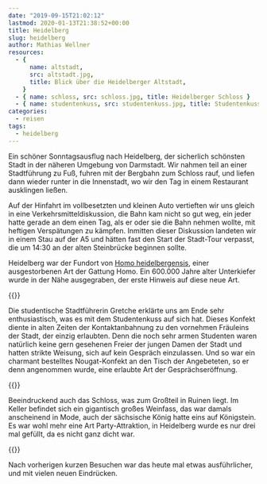 ```yaml
---
date: "2019-09-15T21:02:12"
lastmod: 2020-01-13T21:38:52+00:00
title: Heidelberg
slug: heidelberg
author: Mathias Wellner
resources:
  - {
      name: altstadt,
      src: altstadt.jpg,
      title: Blick über die Heidelberger Altstadt,
    }
  - { name: schloss, src: schloss.jpg, title: Heidelberger Schloss }
  - { name: studentenkuss, src: studentenkuss.jpg, title: Studentenkuss }
categories:
  - reisen
tags:
  - heidelberg
---
```


Ein schöner Sonntagsausflug nach Heidelberg, der sicherlich schönsten Stadt in der näheren Umgebung von Darmstadt. Wir nahmen teil an einer Stadtführung zu Fuß, fuhren mit der Bergbahn zum Schloss rauf, und liefen dann wieder runter in die Innenstadt, wo wir den Tag in einem Restaurant ausklingen ließen.

<!--more-->

Auf der Hinfahrt im vollbesetzten und kleinen Auto vertieften wir uns gleich in eine Verkehrsmitteldiskussion, die Bahn kam nicht so gut weg, ein jeder hatte gerade an dem einen Tag, als er oder sie die Bahn nehmen wollte, mit heftigen Verspätungen zu kämpfen. Inmitten dieser Diskussion landeten wir in einem Stau auf der A5 und hätten fast den Start der Stadt-Tour verpasst, die um 14:30 an der alten Steinbrücke beginnen sollte.

Heidelberg war der Fundort von [Homo heidelbergensis](https://de.wikipedia.org/wiki/Homo_heidelbergensis), einer ausgestorbenen Art der Gattung Homo. Ein 600.000 Jahre alter Unterkiefer wurde in der Nähe ausgegraben, der erste Hinweis auf diese neue Art.

{{<responsive-image name="studentenkuss">}}

Die studentische Stadtführerin Gretche erklärte uns am Ende sehr enthusiastisch, was es mit dem Studentenkuss auf sich hat. Dieses Konfekt diente in alten Zeiten der Kontaktanbahnung zu den vornehmen Fräuleins der Stadt, der einzig erlaubten. Denn die noch sehr armen Studenten waren natürlich keine gern gesehenen Freier der jungen Damen der Stadt und hatten strikte Weisung, sich auf kein Gespräch einzulassen. Und so war ein charmant bestelltes Nougat-Konfekt an den Tisch der Angebeteten, so er denn angenommen wurde, eine erlaubte Art der Gesprächseröffnung.

{{<responsive-image name="schloss">}}

Beeindruckend auch das Schloss, was zum Großteil in Ruinen liegt. Im Keller befindet sich ein gigantisch großes Weinfass, das war damals anscheinend in Mode, auch der sächsische König hatte eins auf Königstein. Es war wohl mehr eine Art Party-Attraktion, in Heidelberg wurde es nur drei mal gefüllt, da es nicht ganz dicht war.

{{<responsive-image name="altstadt">}}

Nach vorherigen kurzen Besuchen war das heute mal etwas ausführlicher, und mit vielen neuen Eindrücken.

